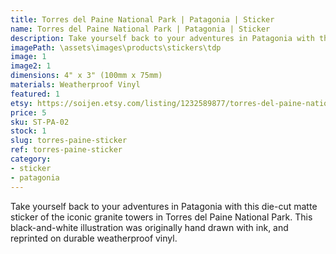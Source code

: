 ```yaml
---
title: Torres del Paine National Park | Patagonia | Sticker
name: Torres del Paine National Park | Patagonia | Sticker
description: Take yourself back to your adventures in Patagonia with this die-cut matte sticker of the iconic granite towers in Torres del Paine National Park.
imagePath: \assets\images\products\stickers\tdp
image: 1
image2: 1
dimensions: 4" x 3" (100mm x 75mm)
materials: Weatherproof Vinyl
featured: 1
etsy: https://soijen.etsy.com/listing/1232589877/torres-del-paine-national-park-chilean?utm_source=Copy&utm_medium=ListingManager&utm_campaign=Share&utm_term=so.lmsm&share_time=1695262435334
price: 5
sku: ST-PA-02
stock: 1
slug: torres-paine-sticker
ref: torres-paine-sticker
category:
- sticker
- patagonia
---
```

Take yourself back to your adventures in Patagonia with this die-cut matte sticker of the iconic granite towers in Torres del Paine National Park. This black-and-white illustration was originally hand drawn with ink, and reprinted on durable weatherproof vinyl.
